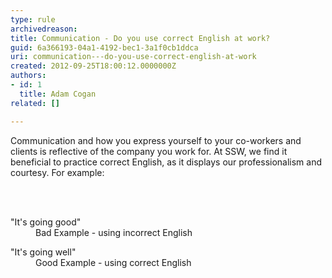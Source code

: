 ```yaml
---
type: rule
archivedreason: 
title: Communication - Do you use correct English at work?
guid: 6a366193-04a1-4192-bec1-3a1f0cb1ddca
uri: communication---do-you-use-correct-english-at-work
created: 2012-09-25T18:00:12.0000000Z
authors:
- id: 1
  title: Adam Cogan
related: []

---
```



<p>
                    Communication and how you express yourself to your co-workers and clients is reflective
                    of the company you work for. At SSW, we find it beneficial to practice correct English,
                    as it displays our professionalism and courtesy. For example&#58;
                </p>
<br><excerpt class='endintro'></excerpt><br>
<dl class="bad">
                    <dt>&quot;It's going good&quot; </dt>
                    <dd>
                        Bad Example - using incorrect English</dd></dl>
                <dl class="good">
                    <dt>&quot;It's going well&quot;</dt>
<dd>Good Example - using correct English</dd></dl>


